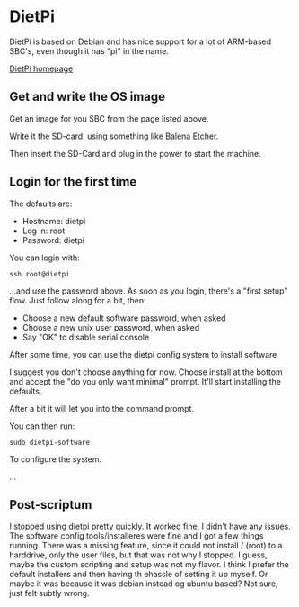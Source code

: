 # DietPi

DietPi is based on Debian and has nice support for a lot of ARM-based SBC's, even though it has "pi" in the name.

[DietPi homepage](https://dietpi.com)

## Get and write the OS image

Get an image for you SBC from the page listed above.

Write it the SD-card, using something like [Balena Etcher](https://www.balena.io/etcher/).

Then insert the SD-Card and plug in the power to start the machine.

## Login for the first time

The defaults are:

* Hostname: dietpi
* Log in: root
* Password: dietpi

You can login with:

    ssh root@dietpi

...and use the password above. As soon as you login, there's a "first setup" flow. Just follow along for a bit, then:

* Choose a new default software password, when asked
* Choose a new unix user password, when asked
* Say "OK" to disable serial console

After some time, you can use the dietpi config system to install software

I suggest you don't choose anything for now. Choose install at the bottom and accept the "do you only want minimal" prompt. It'll start installing the defaults.

After a bit it will let you into the command prompt.

You can then run:

    sudo dietpi-software

To configure the system.

...

## Post-scriptum

I stopped using dietpi pretty quickly. It worked fine, I didn't have any issues. The software config tools/installeres were fine and I got a few things running. There was a missing feature, since it could not install / (root) to a harddrive, only the user files, but that was not why I stopped. I guess, maybe the custom scripting and setup was not my flavor. I think I prefer the default installers and then having th ehassle of setting it up myself. Or maybe it was because it was debian instead og ubuntu based? Not sure, just felt subtly wrong.
